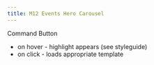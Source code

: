 ```yaml
---
title: M12 Events Hero Carousel
---
```


Command Button

- on hover - highlight appears (see styleguide)
- on click - loads appropriate template


